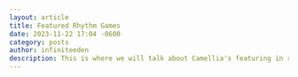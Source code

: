 ```yaml
---
layout: article
title: Featured Rhythm Games
date: 2023-11-22 17:04 -0600
category: posts
author: infiniteeden
description: This is where we will talk about Camellia's featuring in rhythm games.
---
```

